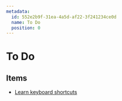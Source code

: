 ```yaml
---
metadata:
  id: 552e2b9f-31ea-4a5d-af22-3f241234ce0d
  name: To Do
  position: 0
---
```


# To Do

## Items

- [Learn keyboard shortcuts](items/learn_keyboard_shortcuts.md)
